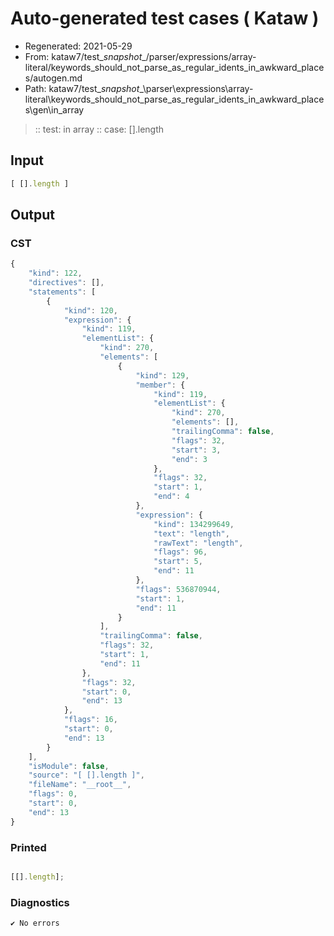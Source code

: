 # Auto-generated test cases ( Kataw )
- Regenerated: 2021-05-29
- From: kataw7/test\__snapshot__/parser/expressions/array-literal/keywords_should_not_parse_as_regular_idents_in_awkward_places/autogen.md
- Path: kataw7/test\__snapshot__\parser\expressions\array-literal\keywords_should_not_parse_as_regular_idents_in_awkward_places\gen\in_array
> :: test: in array
> :: case: [].length
## Input

`````js
[ [].length ]
`````
## Output

### CST

```javascript
{
    "kind": 122,
    "directives": [],
    "statements": [
        {
            "kind": 120,
            "expression": {
                "kind": 119,
                "elementList": {
                    "kind": 270,
                    "elements": [
                        {
                            "kind": 129,
                            "member": {
                                "kind": 119,
                                "elementList": {
                                    "kind": 270,
                                    "elements": [],
                                    "trailingComma": false,
                                    "flags": 32,
                                    "start": 3,
                                    "end": 3
                                },
                                "flags": 32,
                                "start": 1,
                                "end": 4
                            },
                            "expression": {
                                "kind": 134299649,
                                "text": "length",
                                "rawText": "length",
                                "flags": 96,
                                "start": 5,
                                "end": 11
                            },
                            "flags": 536870944,
                            "start": 1,
                            "end": 11
                        }
                    ],
                    "trailingComma": false,
                    "flags": 32,
                    "start": 1,
                    "end": 11
                },
                "flags": 32,
                "start": 0,
                "end": 13
            },
            "flags": 16,
            "start": 0,
            "end": 13
        }
    ],
    "isModule": false,
    "source": "[ [].length ]",
    "fileName": "__root__",
    "flags": 0,
    "start": 0,
    "end": 13
}
```

### Printed

```javascript

[[].length];
```

### Diagnostics

```javascript
✔ No errors
```

